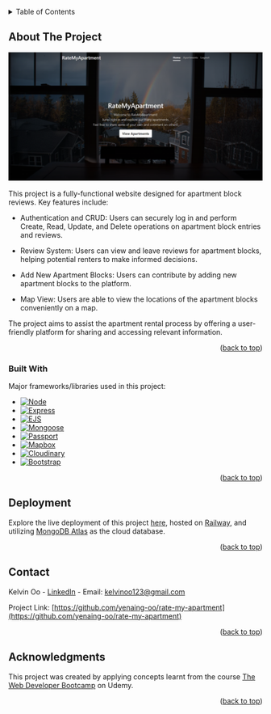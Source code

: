 <a name="readme-top"></a>

<!-- TABLE OF CONTENTS -->
<details>
  <summary>Table of Contents</summary>
  <ol>
    <li>
      <a href="#about-the-project">About The Project</a>
      <ul>
        <li><a href="#built-with">Built With</a></li>
      </ul>
    </li>
    <li><a href="#deployment">Deployment</a></li>
    <li><a href="#contact">Contact</a></li>
    <li><a href="#acknowledgments">Acknowledgments</a></li>
  </ol>
</details>



<!-- ABOUT THE PROJECT -->
## About The Project

[![Product Name Screen Shot][product-screenshot]](https://rate-my-apartment-production.up.railway.app/)

This project is a fully-functional website designed for apartment block reviews. Key features include:

* Authentication and CRUD: Users can securely log in and perform Create, Read, Update, and Delete operations on apartment block entries and reviews.

* Review System: Users can view and leave reviews for apartment blocks, helping potential renters to make informed decisions.

* Add New Apartment Blocks: Users can contribute by adding new apartment blocks to the platform.

* Map View: Users are able to view the locations of the apartment blocks conveniently on a map.

The project aims to assist the apartment rental process by offering a user-friendly platform for sharing and accessing relevant information.

<p align="right">(<a href="#readme-top">back to top</a>)</p>

### Built With

Major frameworks/libraries used in this project:

* [![Node][node-logo]][node-url]
* [![Express][express-logo]][express-url]
* [![EJS][ejs-logo]][ejs-url]
* [![Mongoose][mongoose-logo]][mongoose-url]
* [![Passport][passport-logo]][passport-url]
* [![Mapbox][mapbox-logo]][mapbox-url]
* [![Cloudinary][cloudinary-logo]][cloudinary-url]
* [![Bootstrap][bootstrap-logo]][bootstrap-url]

<p align="right">(<a href="#readme-top">back to top</a>)</p>

## Deployment

Explore the live deployment of this project [here](https://rate-my-apartment-production.up.railway.app/), hosted on [Railway](https://railway.app/), and utilizing [MongoDB Atlas](https://www.mongodb.com/atlas/database) as the cloud database.

<p align="right">(<a href="#readme-top">back to top</a>)</p>

<!-- CONTACT -->
## Contact

Kelvin Oo - [LinkedIn](https://www.linkedin.com/in/ye-naing-oo/) - Email: kelvinoo123@gmail.com

Project Link: [https://github.com/yenaing-oo/rate-my-apartment](https://github.com/yenaing-oo/rate-my-apartment)

<p align="right">(<a href="#readme-top">back to top</a>)</p>


<!-- ACKNOWLEDGMENTS -->
## Acknowledgments

This project was created by applying concepts learnt from the course [The Web Developer Bootcamp](https://www.udemy.com/course/the-web-developer-bootcamp) on Udemy.

<p align="right">(<a href="#readme-top">back to top</a>)</p>


<!-- MARKDOWN LINKS & IMAGES -->
<!-- https://www.markdownguide.org/basic-syntax/#reference-style-links -->

[product-screenshot]: images/screenshot.png
[node-logo]: https://img.shields.io/badge/Node.js-%23000000?style=for-the-badge&logo=nodedotjs&logoColor=%23339933
[node-url]: https://nodejs.org/en
[express-logo]: https://img.shields.io/badge/Express-%23000000?style=for-the-badge&logo=express&logoColor=green
[express-url]: https://expressjs.com/
[ejs-logo]: https://img.shields.io/badge/EJS-white?style=for-the-badge&logo=ejs&logoColor=red
[ejs-url]: https://ejs.co/
[mongoose-logo]: https://img.shields.io/badge/Mongoose-white?style=for-the-badge&color=maroon
[mongoose-url]: https://mongoosejs.com/
[passport-logo]: https://img.shields.io/badge/Passport-%23000000?style=for-the-badge&logo=passport&logoColor=%2334E27A
[passport-url]: https://www.passportjs.org/
[mapbox-logo]: https://img.shields.io/badge/Mapbox-%23000000?style=for-the-badge&logo=mapbox&logoColor=white
[mapbox-url]: https://www.mapbox.com/
[cloudinary-logo]: https://img.shields.io/badge/Cloudinary-%233448C5?style=for-the-badge&logo=cloudinary&logoColor=white
[cloudinary-url]: https://cloudinary.com/
[bootstrap-logo]: https://img.shields.io/badge/Bootstrap-563D7C?style=for-the-badge&logo=bootstrap&logoColor=white
[bootstrap-url]: https://getbootstrap.com


